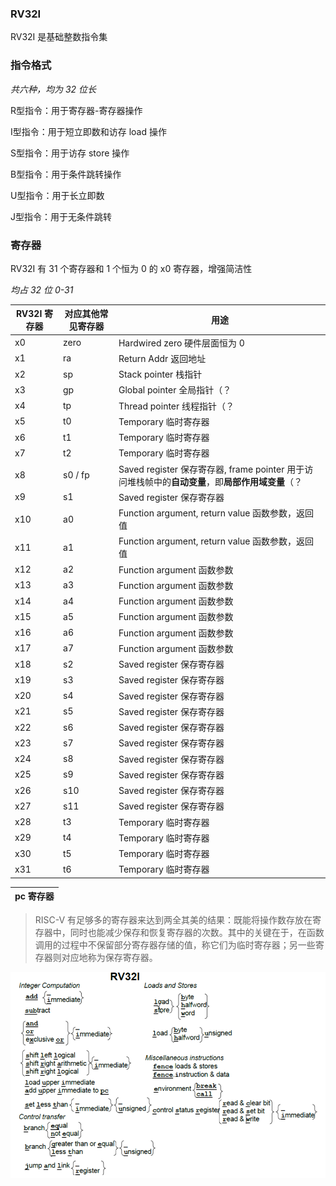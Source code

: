 ### RV32I

RV32I 是基础整数指令集

### 指令格式

*共六种，均为 32 位长*

R型指令：用于寄存器-寄存器操作

I型指令：用于短立即数和访存 load 操作

S型指令：用于访存 store 操作

B型指令：用于条件跳转操作

U型指令：用于长立即数

J型指令：用于无条件跳转

### 寄存器

RV32I 有 31 个寄存器和 1 个恒为 0 的 x0 寄存器，增强简洁性

*均占 32 位 0-31*

| RV32I 寄存器 | 对应其他常见寄存器 | 用途                                                         |
| ------------ | ------------------ | ------------------------------------------------------------ |
| x0           | zero               | Hardwired zero 硬件层面恒为 0                                |
| x1           | ra                 | Return Addr 返回地址                                         |
| x2           | sp                 | Stack pointer 栈指针                                         |
| x3           | gp                 | Global pointer 全局指针（？                                  |
| x4           | tp                 | Thread pointer 线程指针（？                                  |
| x5           | t0                 | Temporary 临时寄存器                                         |
| x6           | t1                 | Temporary 临时寄存器                                         |
| x7           | t2                 | Temporary 临时寄存器                                         |
| x8           | s0 / fp            | Saved register 保存寄存器, frame pointer 用于访问堆栈帧中的**自动变量**，即**局部作用域变量**（？ |
| x9           | s1                 | Saved register 保存寄存器                                    |
| x10          | a0                 | Function argument, return value 函数参数，返回值             |
| x11          | a1                 | Function argument, return value 函数参数，返回值             |
| x12          | a2                 | Function argument 函数参数                                   |
| x13          | a3                 | Function argument 函数参数                                   |
| x14          | a4                 | Function argument 函数参数                                   |
| x15          | a5                 | Function argument 函数参数                                   |
| x16          | a6                 | Function argument 函数参数                                   |
| x17          | a7                 | Function argument 函数参数                                   |
| x18          | s2                 | Saved register 保存寄存器                                    |
| x19          | s3                 | Saved register 保存寄存器                                    |
| x20          | s4                 | Saved register 保存寄存器                                    |
| x21          | s5                 | Saved register 保存寄存器                                    |
| x22          | s6                 | Saved register 保存寄存器                                    |
| x23          | s7                 | Saved register 保存寄存器                                    |
| x24          | s8                 | Saved register 保存寄存器                                    |
| x25          | s9                 | Saved register 保存寄存器                                    |
| x26          | s10                | Saved register 保存寄存器                                    |
| x27          | s11                | Saved register 保存寄存器                                    |
| x28          | t3                 | Temporary 临时寄存器                                         |
| x29          | t4                 | Temporary 临时寄存器                                         |
| x30          | t5                 | Temporary 临时寄存器                                         |
| x31          | t6                 | Temporary 临时寄存器                                         |

| pc 寄存器 |
| --------- |

> RISC-V 有足够多的寄存器来达到两全其美的结果：既能将操作数存放在寄存器中，同时也能减少保存和恢复寄存器的次数。其中的关键在于，在函数调用的过程中不保留部分寄存器存储的值，称它们为临时寄存器；另一些寄存器则对应地称为保存寄存器。

![RV32I_int](./imgs/RV32I_int.png)